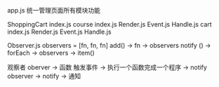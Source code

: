 app.js 统一管理页面所有模块功能

ShoppingCart
  index.js
    course
      index.js
      Render.js
      Event.js
      Handle.js
    cart
      index.js
      Render.js
      Event.js
      Handle.js

Observer.js
  observers = [fn, fn, fn]
  add() -> fn -> observers
  notify () -> forEach -> observers -> item()



观察者
  oberver -> 函数
  触发事件  -> 执行一个函数完成一个程序 -> notify
  observer -> notify -> 通知
